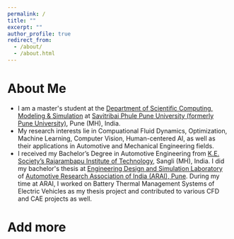```yaml
---
permalink: /
title: ""
excerpt: ""
author_profile: true
redirect_from: 
  - /about/
  - /about.html
---
```


# About Me
* I am a master's student at the [Department of Scientific Computing, Modeling & Simulation](http://cms.unipune.ac.in/) at [Savitribai Phule Pune University (formerly Pune University)](http://www.unipune.ac.in/), Pune (MH), India.
* My research interests lie in Compuational Fluid Dynamics, Optimization, Machine Learning, Computer Vision, Human-centered AI, as well as their applications in Automotive and Mechanical Engineering fields.
* I received my Bachelor’s Degree in Automotive Engineering from [K.E. Society’s Rajarambapu Institute of Technology](https://www.ritindia.edu/), Sangli (MH), India. I did my bachelor's thesis at [Engineering Design and Simulation Laboratory](https://www.araiindia.com/services/department-and-laboratories/eds) of [Automotive Research Association of India (ARAI), Pune](https://www.araiindia.com/home). During my time at ARAI, I worked on Battery Thermal Management Systems of Electric Vehicles as my thesis project and contributed to various CFD and CAE projects as well.

# Add more
